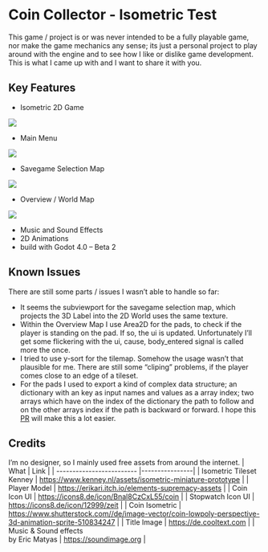 Coin Collector - Isometric Test
===============================

This game / project is or was never intended to be a fully playable game, nor make the game mechanics any sense; its just a personal project to play around with the engine and to see how I like or dislike game development. This is what I came up with and I want to share it with you.


Key Features
------------
- Isometric 2D Game
<img src="https://i.imgur.com/042uWXA.gif"/>

- Main Menu
<img src="https://i.imgur.com/xtwbhlA.gif"/>

- Savegame Selection Map
<img src="https://i.imgur.com/T5VOttg.gif"/>

- Overview / World Map
<img src="https://i.imgur.com/Wytc47A.gif"/>

- Music and Sound Effects
- 2D Animations
- build with Godot 4.0 – Beta 2


Known Issues
------------
There are still some parts / issues I wasn’t able to handle so far:

- It seems the subviewport for the savegame selection map, which projects the 3D Label into the 2D World uses the same texture.
- Within the Overview Map I use Area2D for the pads, to check if the player is standing on the pad. If so, the ui is updated. Unfortunately I’ll get some flickering with the ui, cause, body_entered signal is called more the once.
- I tried to use y-sort for the tilemap. Somehow the usage wasn’t that plausible for me. There are still some “cliping” problems, if the player comes close to an edge of a tileset.
- For the pads I used to export a kind of complex data structure; an dictionary with an key as input names and values as a array index; two arrays which have on the index of the dictionary the path to follow and on the other arrays index if the path is backward or forward. I hope this [PR](https://github.com/godotengine/godot/pull/48201) will make this a lot easier.


Credits
------------
I’m no designer, so I mainly used free assets from around the internet.
| What                      | Link           |
| ------------------------- |----------------|
| Isometric Tileset Kenney  | https://www.kenney.nl/assets/isometric-miniature-prototype |
| Player Model              | https://erikari.itch.io/elements-supremacy-assets      |
| Coin Icon UI              | https://icons8.de/icon/Bnal8CzCxL55/coin     |
| Stopwatch Icon UI         | https://icons8.de/icon/12999/zeit |
| Coin Isometric            | https://www.shutterstock.com//de/image-vector/coin-lowpoly-perspective-3d-animation-sprite-510834247     |
| Title Image               | https://de.cooltext.com   |
| Music & Sound effects <br> by Eric Matyas |   https://soundimage.org  |
